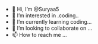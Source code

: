 - 👋 Hi, I’m @Suryaa5
- 👀 I’m interested in .coding..
- 🌱 I’m currently learning coding...
- 💞️ I’m looking to collaborate on ...
- 📫 How to reach me ...

<!---
Suryaa5/Suryaa5 is a ✨ special ✨ repository because its `README.md` (this file) appears on your GitHub profile.
You can click the Preview link to take a look at your changes.
--->
